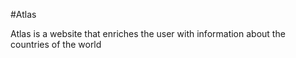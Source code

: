 #Atlas

Atlas is a website that enriches the user with information about the countries of the world
